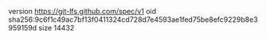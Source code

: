 version https://git-lfs.github.com/spec/v1
oid sha256:9c6f1c49ac7bf13f0411324cd728d7e4593ae1fed75be8efc9229b8e3959159d
size 14432
